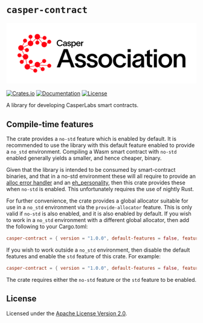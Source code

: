 # `casper-contract`

[![LOGO](https://raw.githubusercontent.com/casper-network/casper-node/master/images/casper-association-logo-primary.svg)](https://casper.network/)

[![Crates.io](https://img.shields.io/crates/v/casper-contract)](https://crates.io/crates/casper-contract)
[![Documentation](https://docs.rs/casper-contract/badge.svg)](https://docs.rs/casper-contract)
[![License](https://img.shields.io/badge/license-Apache-blue)](https://github.com/CasperLabs/casper-node/blob/master/LICENSE)

A library for developing CasperLabs smart contracts.

## Compile-time features

The crate provides a `no-std` feature which is enabled by default.  It is recommended to use the library with this
default feature enabled to provide a `no_std` environment.  Compiling a Wasm smart contract with `no-std` enabled
generally yields a smaller, and hence cheaper, binary.

Given that the library is intended to be consumed by smart-contract binaries, and that in a no-std environment these
will all require to provide an [alloc error handler](https://github.com/rust-lang/rust/issues/51540) and an
[eh_personality](https://doc.rust-lang.org/unstable-book/language-features/lang-items.html#more-about-the-language-items),
then this crate provides these when `no-std` is enabled.  This unfortunately requires the use of nightly Rust.

For further convenience, the crate provides a global allocator suitable for use in a `no_std` environment via the
`provide-allocator` feature.  This is only valid if `no-std` is also enabled, and it is also enabled by default.  If you
wish to work in a `no_std` environment with a different global allocator, then add the following to your Cargo.toml:

```toml
casper-contract = { version = "1.0.0", default-features = false, features = ["no-std"] }
```

If you wish to work outside a `no_std` environment, then disable the default features and enable the `std` feature of
this crate.  For example:

```toml
casper-contract = { version = "1.0.0", default-features = false, features = ["std"] }
```

The crate requires either the `no-std` feature or the `std` feature to be enabled.

## License

Licensed under the [Apache License Version 2.0](https://github.com/casper-network/casper-node/blob/master/LICENSE).

